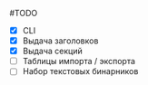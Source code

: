 #TODO
- [x] CLI
- [x] Выдача заголовков
- [x] Выдача секций
- [ ] Таблицы импорта / экспорта
- [ ] Набор текстовых бинарников
